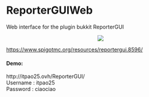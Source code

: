 # ReporterGUIWeb
Web interface for the plugin bukkit ReporterGUI
<p align="center">
  <img src="https://github.com/itpao25/ReporterGUIWeb/blob/master/assets/img/logo-rgui.png?raw=true" />
</p>
<a href="https://www.spigotmc.org/resources/reportergui.8596/" >https://www.spigotmc.org/resources/reportergui.8596/</a>

<h4>Demo:</h4>
http://itpao25.ovh/ReporterGUI/ <br />
Username : itpao25<br />
Password : ciaociao
